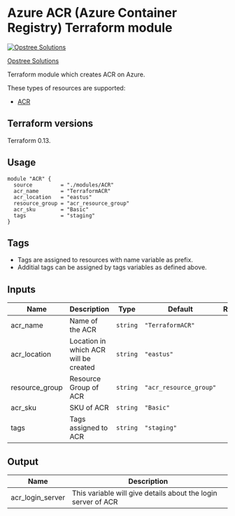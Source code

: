 Azure ACR (Azure Container Registry) Terraform module
=====================================

[![Opstree Solutions][opstree_avatar]][opstree_homepage]

[Opstree Solutions][opstree_homepage] 

  [opstree_homepage]: https://opstree.github.io/
  [opstree_avatar]: https://img.cloudposse.com/150x150/https://github.com/opstree.png

Terraform module which creates ACR on Azure.

These types of resources are supported:

* [ACR](https://registry.terraform.io/providers/hashicorp/azurerm/latest/docs/resources/container_registry)

Terraform versions
------------------

Terraform 0.13.

Usage
------

```hcl
module "ACR" {
  source         = "./modules/ACR"
  acr_name       = "TerraformACR"
  acr_location   = "eastus"
  resource_group = "acr_resource_group"
  acr_sku        = "Basic"
  tags           = "staging"
}

```


Tags
----
* Tags are assigned to resources with name variable as prefix.
* Additial tags can be assigned by tags variables as defined above.

Inputs
------
| Name           | Description                           | Type     | Default                | Required  |
|----------------|---------------------------------------|----------|------------------------|:---------:|
| acr_name       | Name of the ACR                       | `string` | `"TerraformACR"`       | yes       |
| acr_location   | Location in which ACR will be created | `string` | `"eastus"`             | no        |
| resource_group | Resource Group of ACR                 | `string` | `"acr_resource_group"` | yes       |
| acr_sku        | SKU of ACR                            | `string` | `"Basic"`              | no        |
| tags           | Tags assigned to ACR                  | `string` | `"staging"`            | no        |

Output
------
| Name            |                    Description                              |
|-----------------|-------------------------------------------------------------|
|acr_login_server |This variable will give details about the login server of ACR|



